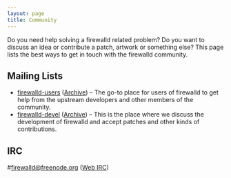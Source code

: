 ```yaml
---
layout: page
title: Community
---
```


Do you need help solving a firewalld related problem? Do you want to discuss an idea or contribute a patch, artwork or something else? This page lists the best ways to get in touch with the firewalld community.

## Mailing Lists

 * [firewalld-users](https://fedorahosted.org/mailman/listinfo/firewalld-users) ([Archive](https://lists.fedorahosted.org/archives/list/firewalld-users@lists.fedorahosted.org/)) – The go-to place for users of firewalld to get help from the upstream developers and other members of the community.
 * [firewalld-devel](https://fedorahosted.org/mailman/listinfo/firewalld-devel) ([Archive](https://lists.fedorahosted.org/archives/list/firewalld-devel@lists.fedorahosted.org/)) – This is the place where we discuss the development of firewalld and accept patches and other kinds of contributions.

## IRC

#firewalld@freenode.org ([Web IRC](https://webchat.freenode.net/?channels=#firewalld))
